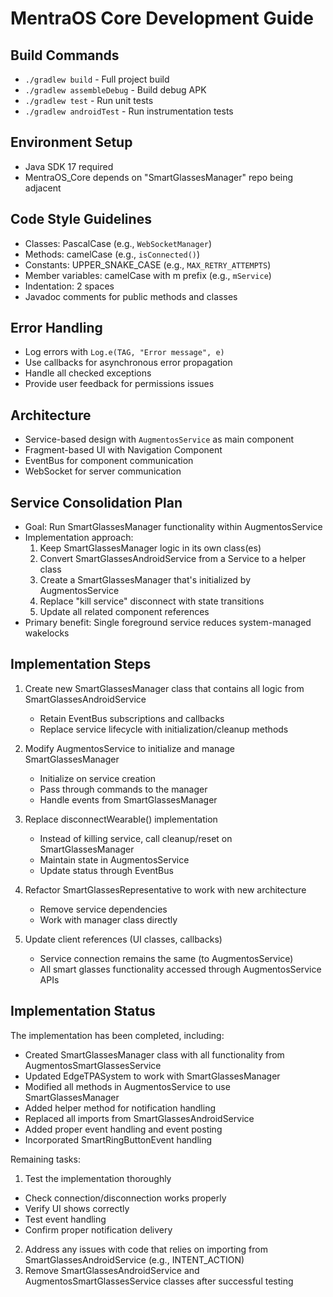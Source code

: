 # MentraOS Core Development Guide

## Build Commands
- `./gradlew build` - Full project build
- `./gradlew assembleDebug` - Build debug APK
- `./gradlew test` - Run unit tests
- `./gradlew androidTest` - Run instrumentation tests

## Environment Setup
- Java SDK 17 required
- MentraOS_Core depends on "SmartGlassesManager" repo being adjacent

## Code Style Guidelines
- Classes: PascalCase (e.g., `WebSocketManager`)
- Methods: camelCase (e.g., `isConnected()`)
- Constants: UPPER_SNAKE_CASE (e.g., `MAX_RETRY_ATTEMPTS`)
- Member variables: camelCase with m prefix (e.g., `mService`)
- Indentation: 2 spaces
- Javadoc comments for public methods and classes

## Error Handling
- Log errors with `Log.e(TAG, "Error message", e)`
- Use callbacks for asynchronous error propagation
- Handle all checked exceptions
- Provide user feedback for permissions issues

## Architecture
- Service-based design with `AugmentosService` as main component
- Fragment-based UI with Navigation Component
- EventBus for component communication
- WebSocket for server communication

## Service Consolidation Plan
- Goal: Run SmartGlassesManager functionality within AugmentosService
- Implementation approach:
  1. Keep SmartGlassesManager logic in its own class(es)
  2. Convert SmartGlassesAndroidService from a Service to a helper class
  3. Create a SmartGlassesManager that's initialized by AugmentosService
  4. Replace "kill service" disconnect with state transitions
  5. Update all related component references
- Primary benefit: Single foreground service reduces system-managed wakelocks

## Implementation Steps
1. Create new SmartGlassesManager class that contains all logic from SmartGlassesAndroidService
   - Retain EventBus subscriptions and callbacks
   - Replace service lifecycle with initialization/cleanup methods

2. Modify AugmentosService to initialize and manage SmartGlassesManager
   - Initialize on service creation
   - Pass through commands to the manager
   - Handle events from SmartGlassesManager

3. Replace disconnectWearable() implementation
   - Instead of killing service, call cleanup/reset on SmartGlassesManager
   - Maintain state in AugmentosService
   - Update status through EventBus

4. Refactor SmartGlassesRepresentative to work with new architecture
   - Remove service dependencies
   - Work with manager class directly

5. Update client references (UI classes, callbacks)
   - Service connection remains the same (to AugmentosService)
   - All smart glasses functionality accessed through AugmentosService APIs

## Implementation Status
The implementation has been completed, including:
- Created SmartGlassesManager class with all functionality from AugmentosSmartGlassesService
- Updated EdgeTPASystem to work with SmartGlassesManager
- Modified all methods in AugmentosService to use SmartGlassesManager
- Added helper method for notification handling
- Replaced all imports from SmartGlassesAndroidService
- Added proper event handling and event posting
- Incorporated SmartRingButtonEvent handling

Remaining tasks:
1. Test the implementation thoroughly
  - Check connection/disconnection works properly
  - Verify UI shows correctly
  - Test event handling
  - Confirm proper notification delivery
2. Address any issues with code that relies on importing from SmartGlassesAndroidService (e.g., INTENT_ACTION)
3. Remove SmartGlassesAndroidService and AugmentosSmartGlassesService classes after successful testing